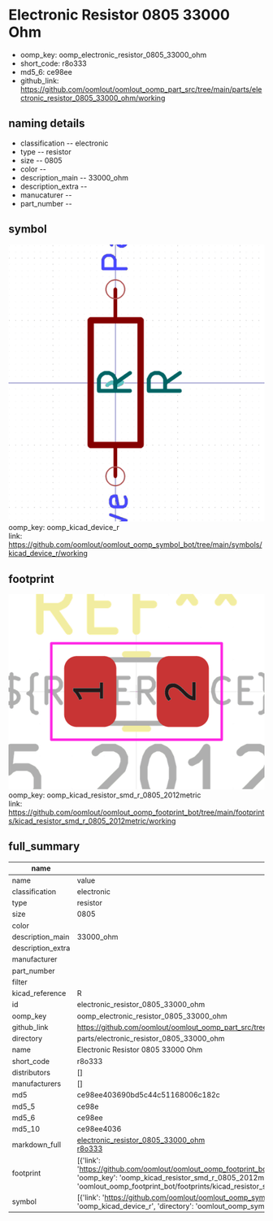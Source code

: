 # Electronic Resistor 0805 33000 Ohm

  
* oomp_key: oomp_electronic_resistor_0805_33000_ohm 
* short_code: r8o333
* md5_6: ce98ee  
* github_link: https://github.com/oomlout/oomlout_oomp_part_src/tree/main/parts/electronic_resistor_0805_33000_ohm/working  
## naming details
* classification -- electronic
* type -- resistor
* size -- 0805
* color -- 
* description_main -- 33000_ohm
* description_extra -- 
* manucaturer -- 
* part_number -- 



## symbol

![](symbol/0/working/working_600.png)  
oomp_key: oomp_kicad_device_r  
link: https://github.com/oomlout/oomlout_oomp_symbol_bot/tree/main/symbols/kicad_device_r/working  

## footprint

![](footprint/0/working/working_600.png)  
oomp_key: oomp_kicad_resistor_smd_r_0805_2012metric  
link: https://github.com/oomlout/oomlout_oomp_footprint_bot/tree/main/footprints/kicad_resistor_smd_r_0805_2012metric/working  

## full_summary
| name | value | 
| --- | --- | 
| name | value | 
| classification | electronic | 
| type | resistor | 
| size | 0805 | 
| color |  | 
| description_main | 33000_ohm | 
| description_extra |  | 
| manufacturer |  | 
| part_number |  | 
| filter |  | 
| kicad_reference | R | 
| id | electronic_resistor_0805_33000_ohm | 
| oomp_key | oomp_electronic_resistor_0805_33000_ohm | 
| github_link | https://github.com/oomlout/oomlout_oomp_part_src/tree/main/parts/electronic_resistor_0805_33000_ohm/working | 
| directory | parts/electronic_resistor_0805_33000_ohm | 
| name | Electronic Resistor 0805 33000 Ohm | 
| short_code | r8o333 | 
| distributors | [] | 
| manufacturers | [] | 
| md5 | ce98ee403690bd5c44c51168006c182c | 
| md5_5 | ce98e | 
| md5_6 | ce98ee | 
| md5_10 | ce98ee4036 | 
| markdown_full | [electronic_resistor_0805_33000_ohm](https://github.com/oomlout/oomlout_oomp_part_src/tree/main/parts/electronic_resistor_0805_33000_ohm/working)<br>[r8o333](https://github.com/oomlout/oomlout_oomp_part_src/tree/main/parts/electronic_resistor_0805_33000_ohm/working)<br> | 
| footprint | [{'link': 'https://github.com/oomlout/oomlout_oomp_footprint_bot/tree/main/foootprntss/kicad_resistor_smd_r_0805_2012metric', 'oomp_key': 'oomp_kicad_resistor_smd_r_0805_2012metric', 'directory': 'oomlout_oomp_footprint_bot/footprints/kicad_resistor_smd_r_0805_2012metric//working/working.kicad_mod'}] | 
| symbol | [{'link': 'https://github.com/oomlout/oomlout_oomp_symbol_bot/tree/main/symbols/kicad_device_r', 'oomp_key': 'oomp_kicad_device_r', 'directory': 'oomlout_oomp_symbol_bot/symbols/kicad_device_r//working/working.kicad_sym'}] | 

